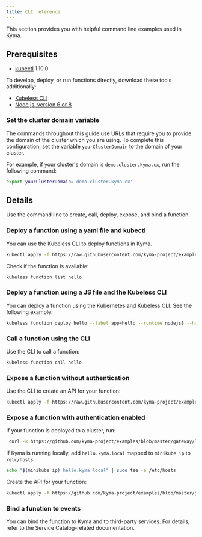 ```yaml
---
title: CLI reference
---
```


This section provides you with helpful command line examples used in Kyma.

## Prerequisites

* [kubectl](https://kubernetes.io/docs/tasks/tools/install-kubectl/) 1.10.0

To develop, deploy, or run functions directly, download these tools additionally:

* [Kubeless CLI](https://github.com/kubeless/kubeless/releases)
* [Node.js, version 6 or 8](https://nodejs.org/en/download/)

### Set the cluster domain variable

The commands throughout this guide use URLs that require you to provide the domain of the cluster which you are using. To complete this configuration, set the variable `yourClusterDomain` to the domain of your cluster.

For example, if your cluster's domain is `demo.cluster.kyma.cx`, run the following command:

   ```bash
   export yourClusterDomain='demo.cluster.kyma.cx'
   ```

## Details

Use the command line to create, call, deploy, expose, and bind a function.

### Deploy a function using a yaml file and kubectl

You can use the Kubeless CLI to deploy functions in Kyma.

```bash
kubectl apply -f https://raw.githubusercontent.com/kyma-project/examples/master/gateway/lambda/deployment.yaml
```

Check if the function is available:
```bash
kubeless function list hello
```
### Deploy a function using a JS file and the Kubeless CLI

You can deploy a function using the Kubernetes and Kubeless CLI. See the following example:

```bash
kubeless function deploy hello --label app=hello --runtime nodejs8 --handler hello.main --from-file https://raw.githubusercontent.com/kyma-project/examples/master/event-subscription/lambda/js/hello-with-data.js --trigger-http
```

### Call a function using the CLI

Use the CLI to call a function:

```bash
kubeless function call hello
```

### Expose a function without authentication

Use the CLI to create an API for your function:

```bash
kubectl apply -f https://raw.githubusercontent.com/kyma-project/examples/master/gateway/lambda/api-without-auth.yaml
```

### Expose a function with authentication enabled

If your function is deployed to a cluster, run:

```bash
 curl -k https://github.com/kyma-project/examples/blob/master/gateway/lambda/api-with-auth.yaml | sed "s/.kyma.local/.$yourClusterDomain/" | kubectl apply -f -
```


If Kyma is running locally, add `hello.kyma.local` mapped to `minikube ip` to `/etc/hosts`.

```bash
echo "$(minikube ip) hello.kyma.local" | sudo tee -a /etc/hosts
```

Create the API for your function:

```bash
kubectl apply -f https://github.com/kyma-project/examples/blob/master/gateway/lambda/api-with-auth.yaml
```

### Bind a function to events
You can bind the function to Kyma and to third-party services. For details, refer to the Service Catalog-related documentation.
